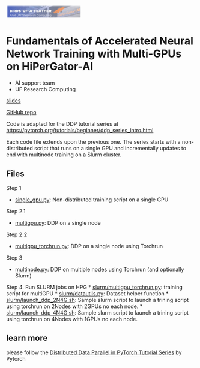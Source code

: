 <img src="BoF-workshop.png" alt="drawing" width="200"/>

# Fundamentals of Accelerated Neural Network Training with Multi-GPUs on HiPerGator-AI

- AI support team
- UF Research Computing

[slides](FundamentalOfMultiGPUTraining.pdf)

[GitHub repo](https://github.com/YunchaoYang/BoF-MultiGPUTutorial)

Code is adapted for the DDP tutorial series at https://pytorch.org/tutorials/beginner/ddp_series_intro.html

Each code file extends upon the previous one. The series starts with a non-distributed script that runs on a single GPU and incrementally updates to end with multinode training on a Slurm cluster.

## Files

Step 1
* [single_gpu.py](single_gpu.py): Non-distributed training script on a single GPU

Step 2.1
* [multigpu.py](multigpu.py): DDP on a single node

Step 2.2
* [multigpu_torchrun.py](multigpu.py): DDP on a single node using Torchrun

Step 3
* [multinode.py](multigpu.py): DDP on multiple nodes using Torchrun (and optionally Slurm)


Step 4. Run SLURM jobs on HPG
    * [slurm/multigpu_torchrun.py](slurm/multigpu_torchrun.py): training script for multiGPU
    * [slurm/datautils.py](slurm/datautils.py): Dataset helper function 
    * [slurm/launch_ddp_2N4G.sh](slurm/launch_ddp_2N4G.sh): Sample slurm script to launch a trining script using torchrun on 2Nodes with 2GPUs no each node.
    * [slurm/launch_ddp_4N4G.sh](slurm/launch_ddp_4N4G.sh): Sample slurm script to launch a trining script using torchrun on 4Nodes with 1GPUs no each node.



## learn more 
please follow the [Distributed Data Parallel in PyTorch Tutorial Series](https://www.youtube.com/playlist?list=PL_lsbAsL_o2CSuhUhJIiW0IkdT5C2wGWj) by Pytorch